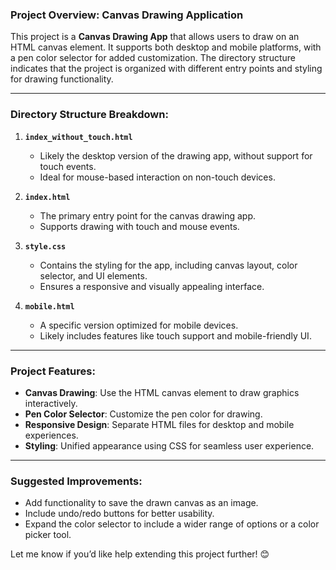 ### **Project Overview: Canvas Drawing Application**
This project is a **Canvas Drawing App** that allows users to draw on an HTML canvas element. It supports both desktop and mobile platforms, with a pen color selector for added customization. The directory structure indicates that the project is organized with different entry points and styling for drawing functionality.

---

### **Directory Structure Breakdown:**

1. **`index_without_touch.html`**  
   - Likely the desktop version of the drawing app, without support for touch events.  
   - Ideal for mouse-based interaction on non-touch devices.

2. **`index.html`**  
   - The primary entry point for the canvas drawing app.  
   - Supports drawing with touch and mouse events.  

3. **`style.css`**  
   - Contains the styling for the app, including canvas layout, color selector, and UI elements.  
   - Ensures a responsive and visually appealing interface.

4. **`mobile.html`**  
   - A specific version optimized for mobile devices.  
   - Likely includes features like touch support and mobile-friendly UI.

---

### **Project Features:**
- **Canvas Drawing**: Use the HTML canvas element to draw graphics interactively.  
- **Pen Color Selector**: Customize the pen color for drawing.  
- **Responsive Design**: Separate HTML files for desktop and mobile experiences.  
- **Styling**: Unified appearance using CSS for seamless user experience.

---

### **Suggested Improvements:**
- Add functionality to save the drawn canvas as an image.  
- Include undo/redo buttons for better usability.  
- Expand the color selector to include a wider range of options or a color picker tool.  

Let me know if you’d like help extending this project further! 😊
